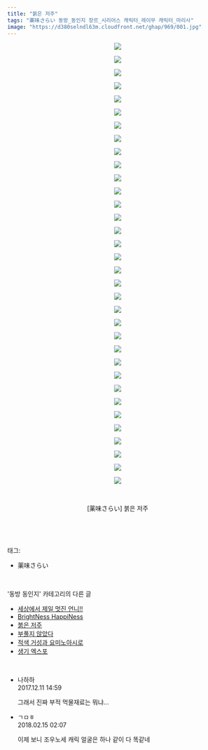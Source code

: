 ```yaml
---
title: "붉은 저주"
tags: "薬味さらい 동방_동인지 장르_시리어스 캐릭터_레이무 캐릭터_마리사"
image: "https://d380selndl63m.cloudfront.net/ghap/969/001.jpg"
---
```

<div class="article">
<p style="text-align: center; clear: none; float: none;"><img src="{{ site.imgserver5 }}/ghap/969/001.jpg"/></p>
<p style="text-align: center; clear: none; float: none;"><img src="{{ site.imgserver5 }}/ghap/969/002.jpg"/></p>
<p style="text-align: center; clear: none; float: none;"><img src="{{ site.imgserver5 }}/ghap/969/003.jpg"/></p>
<p style="text-align: center; clear: none; float: none;"><img src="{{ site.imgserver5 }}/ghap/969/004.jpg"/></p>
<p style="text-align: center; clear: none; float: none;"><img src="{{ site.imgserver5 }}/ghap/969/005.jpg"/></p>
<p style="text-align: center; clear: none; float: none;"><img src="{{ site.imgserver5 }}/ghap/969/006.jpg"/></p>
<p style="text-align: center; clear: none; float: none;"><img src="{{ site.imgserver5 }}/ghap/969/007.jpg"/></p>
<p style="text-align: center; clear: none; float: none;"><img src="{{ site.imgserver5 }}/ghap/969/008.jpg"/></p>
<p style="text-align: center; clear: none; float: none;"><img src="{{ site.imgserver5 }}/ghap/969/009.jpg"/></p>
<p style="text-align: center; clear: none; float: none;"><img src="{{ site.imgserver5 }}/ghap/969/010.jpg"/></p>
<p style="text-align: center; clear: none; float: none;"><img src="{{ site.imgserver5 }}/ghap/969/011.jpg"/></p>
<p style="text-align: center; clear: none; float: none;"><img src="{{ site.imgserver5 }}/ghap/969/012.jpg"/></p>
<p style="text-align: center; clear: none; float: none;"><img src="{{ site.imgserver5 }}/ghap/969/013.jpg"/></p>
<p style="text-align: center; clear: none; float: none;"><img src="{{ site.imgserver5 }}/ghap/969/014.jpg"/></p>
<p style="text-align: center; clear: none; float: none;"><img src="{{ site.imgserver5 }}/ghap/969/015.jpg"/></p>
<p style="text-align: center; clear: none; float: none;"><img src="{{ site.imgserver5 }}/ghap/969/016.jpg"/></p>
<p style="text-align: center; clear: none; float: none;"><img src="{{ site.imgserver5 }}/ghap/969/017.jpg"/></p>
<p style="text-align: center; clear: none; float: none;"><img src="{{ site.imgserver5 }}/ghap/969/018.jpg"/></p>
<p style="text-align: center; clear: none; float: none;"><img src="{{ site.imgserver5 }}/ghap/969/019.jpg"/></p>
<p style="text-align: center; clear: none; float: none;"><img src="{{ site.imgserver5 }}/ghap/969/020.jpg"/></p>
<p style="text-align: center; clear: none; float: none;"><img src="{{ site.imgserver5 }}/ghap/969/021.jpg"/></p>
<p style="text-align: center; clear: none; float: none;"><img src="{{ site.imgserver5 }}/ghap/969/022.jpg"/></p>
<p style="text-align: center; clear: none; float: none;"><img src="{{ site.imgserver5 }}/ghap/969/023.jpg"/></p>
<p style="text-align: center; clear: none; float: none;"><img src="{{ site.imgserver5 }}/ghap/969/024.jpg"/></p>
<p style="text-align: center; clear: none; float: none;"><img src="{{ site.imgserver5 }}/ghap/969/025.jpg"/></p>
<p style="text-align: center; clear: none; float: none;"><img src="{{ site.imgserver5 }}/ghap/969/026.jpg"/></p>
<p style="text-align: center; clear: none; float: none;"><img src="{{ site.imgserver5 }}/ghap/969/027.jpg"/></p>
<p style="text-align: center; clear: none; float: none;"><img src="{{ site.imgserver5 }}/ghap/969/028.jpg"/></p>
<p style="text-align: center; clear: none; float: none;"><img src="{{ site.imgserver5 }}/ghap/969/029.jpg"/></p>
<p style="text-align: center; clear: none; float: none;"><img src="{{ site.imgserver5 }}/ghap/969/030.jpg"/></p>
<p style="text-align: center; clear: none; float: none;"><img src="{{ site.imgserver5 }}/ghap/969/031.jpg"/></p>
<p style="text-align: center; clear: none; float: none;"><img src="{{ site.imgserver5 }}/ghap/969/032.jpg"/></p>
<p style="text-align: center; clear: none; float: none;"><img src="{{ site.imgserver5 }}/ghap/969/033.jpg"/></p>
<p style="text-align: center; clear: none; float: none;"><img src="{{ site.imgserver5 }}/ghap/969/034.jpg"/></p>
<p style="text-align: center; clear: none; float: none;"><br/></p>
<p style="text-align: center; clear: none; float: none;">[薬味さらい] 붉은 저주</p>
<p><br/></p>
</div><br/>
<div class="tagTrail">
<p>태그: </p>
<ul>
<li>薬味さらい</li>
</ul>
</div><br/>
<div class="another">
<p>'동방 동인지' 카테고리의 다른 글</p>
<ul>
<li><a href="/ghap_972">세상에서 제일 멋진 언니!!</a></li>
<li><a href="/ghap_970">BrightNess HappiNess</a></li>
<li><a href="/ghap_969">붉은 저주</a></li>
<li><a href="/ghap_968">부풀지 않았다</a></li>
<li><a href="/ghap_967">적색 거성과 요미노아시로</a></li>
<li><a href="/ghap_966">생기 엑스포</a></li>
</ul>
</div><br/>
<div class="cb_module cb_fluid">
<div class="cb_wrt cb_profile">
<div class="comment">
<ul>
<li class="cb_thumb_off" id="comment15149659">
<div class="cb_comment_area">
<div class="cb_info_area">
<div class="cb_section">
<span class="cb_nick_name">나하하</span>
</div>
<div class="cb_section">
<span class="cb_date">2017.12.11 14:59 </span>
</div>
</div>
<div class="cb_dsc_comment">
<p class="cb_dsc">
											그래서 진짜 부적 먹물재료는 뭐냐…
										</p>
</div>
</div></li>
<li class="cb_thumb_off" id="comment15199908">
<div class="cb_comment_area">
<div class="cb_info_area">
<div class="cb_section">
<span class="cb_nick_name">ㄱㅁㅎ</span>
</div>
<div class="cb_section">
<span class="cb_date">2018.02.15 02:07 </span>
</div>
</div>
<div class="cb_dsc_comment">
<p class="cb_dsc">
											이제 보니 조우노세 캐릭 얼굴은 하나 같이 다 똑같네
										</p>
</div>
</div></li>
</ul>
</div>
</div><!-- commentList close -->
</div><br/>
